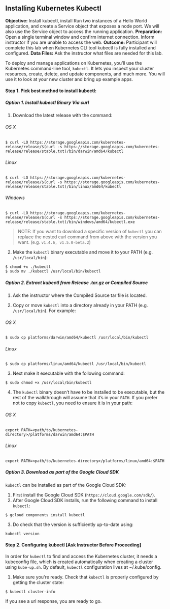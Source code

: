 ## Installing Kubernetes Kubectl
**Objective:** Install kubectl, install Run two instances of a Hello World application, and create a Service object that exposes a node port. We will also use the Service object to access the running application.
**Preparation:** Open a single terminal window and confirm internet connection. Inform instructor if you are unable to access the web.
**Outcome:** Participant will complete this lab when Kubernetes CLI tool kubectl is fully installed and configured.
**Data Files:** Ask the instructor what files are needed for this lab.

To deploy and manage applications on Kubernetes, you’ll use the Kubernetes command-line tool, ```kubectl```. It lets you inspect your cluster resources, create, delete, and update components, and much more. You will use it to look at your new cluster and bring up example apps.

#### Step 1. Pick best method to install kubectl:

##### Option 1. *Install kubectl Binary Via curl*

1. Download the latest release with the command:<br>

###### OS X

```
$ curl -LO https://storage.googleapis.com/kubernetes-release/release/$(curl -s https://storage.googleapis.com/kubernetes-release/release/stable.txt)/bin/darwin/amd64/kubectl
```

###### Linux

```
$ curl -LO https://storage.googleapis.com/kubernetes-release/release/$(curl -s https://storage.googleapis.com/kubernetes-release/release/stable.txt)/bin/linux/amd64/kubectl
```

###### Windows

```
$ curl -LO https://storage.googleapis.com/kubernetes-release/release/$(curl -s https://storage.googleapis.com/kubernetes-release/release/stable.txt)/bin/windows/amd64/kubectl.exe
```

>NOTE: If you want to download a specific version of ```kubectl``` you can replace the nested curl command from above with the version you want. (e.g. ```v1.4.6, v1.5.0-beta.2```)

2. Make the ```kubectl``` binary executable and move it to your PATH (e.g. ```/usr/local/bin```):

```
$ chmod +x ./kubectl
$ sudo mv ./kubectl /usr/local/bin/kubectl
```

##### Option 2. Extract kubectl from Release .tar.gz or Compiled Source

1. Ask the instructor where the Compiled Source tar file is located.<br>

2. Copy or move ```kubectl``` into a directory already in your PATH (e.g. ```/usr/local/bin```). For example:

###### OS X

```
$ sudo cp platforms/darwin/amd64/kubectl /usr/local/bin/kubectl
```

###### Linux

```
$ sudo cp platforms/linux/amd64/kubectl /usr/local/bin/kubectl
```

3. Next make it executable with the following command:

```
$ sudo chmod +x /usr/local/bin/kubectl
```

4. The ```kubectl``` binary doesn’t have to be installed to be executable, but the rest of the walkthrough will assume that it’s in your ```PATH```. If you prefer not to copy ```kubectl```, you need to ensure it is in your path:

###### OS X

```
export PATH=<path/to/kubernetes-directory>/platforms/darwin/amd64:$PATH
```

###### Linux

```
export PATH=<path/to/kubernetes-directory>/platforms/linux/amd64:$PATH
```

##### Option 3. Download as part of the Google Cloud SDK

```kubectl``` can be installed as part of the Google Cloud SDK:
1. First install the Google Cloud SDK (```https://cloud.google.com/sdk/```).
2. After Google Cloud SDK installs, run the following command to install ```kubectl```:
```
$ gcloud components install kubectl
```
3. Do check that the version is sufficiently up-to-date using: 

```
kubectl version
```

#### Step 2. Configuring kubectl [Ask Instructor Before Proceeding]

In order for ```kubectl``` to find and access the Kubernetes cluster, it needs a kubeconfig file, which is created automatically when creating a cluster using ```kube-up.sh```. By default, ```kubectl``` configuration lives at ~/.kube/config.
1. Make sure you're ready. Check that ```kubectl``` is properly configured by getting the cluster state:

```
$ kubectl cluster-info
```

If you see a url response, you are ready to go.
